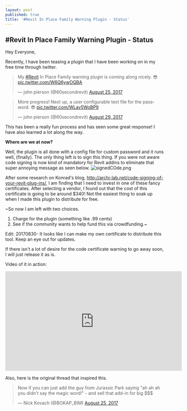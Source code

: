 ```yaml
---
layout: post
published: true
title: '#Revit In Place Family Warning Plugin - Status'
---
```


## #Revit In Place Family Warning Plugin - Status

Hey Everyone,

Recently, I have been teasing a plugin that I have been working on in my free time through twitter. 

<blockquote class="twitter-tweet" data-lang="en"><p lang="en" dir="ltr">My <a href="https://twitter.com/hashtag/Revit?src=hash">#Revit</a> In Place Family warning plugin is coming along nicely. 😎 <a href="https://t.co/W6Q6ywOQBA">pic.twitter.com/W6Q6ywOQBA</a></p>&mdash; john pierson (@60secondrevit) <a href="https://twitter.com/60secondrevit/status/901070473752072197">August 25, 2017</a></blockquote>
<script async src="//platform.twitter.com/widgets.js" charset="utf-8"></script>

<blockquote class="twitter-tweet" data-conversation="none" data-lang="en"><p lang="en" dir="ltr">More progress! Next up, a user configurable text file for the password. 😎 <a href="https://t.co/WLav5WoBP9">pic.twitter.com/WLav5WoBP9</a></p>&mdash; john pierson (@60secondrevit) <a href="https://twitter.com/60secondrevit/status/902672713931677696">August 29, 2017</a></blockquote>
<script async src="//platform.twitter.com/widgets.js" charset="utf-8"></script>

This has been a really fun process and has seen some great response! I have also learned a lot along the way.

**Where are we at now?**

Well, the plugin is all done with a config file for custom password and it runs well, (finally). The only thing left is to sign this thing. If you were not aware code signing is now kind of mandatory for Revit addins to eliminate that super annoying message as seen below.
![signedCOde.png]({{site.baseurl}}/img/signedCOde.png)


After some research on Konrad's blog, http://archi-lab.net/code-signing-of-your-revit-plug-ins/, I am finding that I need to invest in one of these fancy certificates. After selecting a vendor, I found out that the cost of this certificate is going to be around $340! Not the easiest thing to soak up when I made this plugin to distribute for free.

~So now I am left with two choices.
1. Charge for the plugin (something like .99 cents)
2. See if the community wants to help fund this via crowdfunding.~

Edit: 20170830- It looks like I can make my own certificate to distribute this tool. Keep an eye out for updates.

If there isn't a lot of desire for the code certificate warning to go away soon, I will just release it as is.

Video of it in action:
<iframe width="560" height="315" src="https://www.youtube.com/embed/IiqVub663aQ" frameborder="0" allowfullscreen></iframe>

Also, here is the original thread that inspired this.
<blockquote class="twitter-tweet" data-lang="en"><p lang="en" dir="ltr">Now if you can just add the guy from Jurassic Park saying &quot;ah ah ah you didn&#39;t say the magic word!&quot; - and sell that add-in for big $$$</p>&mdash; Nick Kovach (@BOKAP_BIM) <a href="https://twitter.com/BOKAP_BIM/status/900890622499991552">August 25, 2017</a></blockquote>
<script async src="//platform.twitter.com/widgets.js" charset="utf-8"></script>
